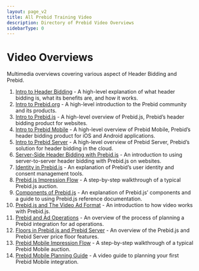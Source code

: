 ```yaml
---
layout: page_v2
title: All Prebid Training Video
description: Directory of Prebid Video Overviews
sidebarType: 0
---
```


# Video Overviews

Multimedia overviews covering various aspect of Header Bidding and Prebid.

1. [Intro to Header Bidding](/overview/intro-to-header-bidding-video.html) - A high-level explanation of what header bidding is, what its benefits are, and how it works.
1. [Intro to Prebid.org](/overview/intro-video.html) - A high-level introduction to the Prebid community and its products.
1. [Intro to Prebid.js](/prebid/prebidjs-video.html) - A high-level overview of Prebid.js, Prebid’s header bidding product for websites.
1. [Intro to Prebid Mobile](/prebid-mobile/prebid-mobile-video.html) - A high-level overview of Prebid Mobile, Prebid’s header bidding product for iOS and Android applications.
1. [Intro to Prebid Server](/prebid-server/overview/prebid-server-overview-video.html) - A high-level overview of Prebid Server, Prebid’s solution for header bidding in the cloud.
1. [Server-Side Header Bidding with Prebid.js](/dev-docs/pbsBidAdapter-video-overview.html) - An introduction to using server-to-server header bidding with Prebid.js on websites.
1. [Identity in Prebid.js](/identity/prebid-identity-video.html) - An explanation of Prebid’s user identity and consent management tools.
1. [Prebid.js Impression Flow](/prebid/prebidjs-flow-video.html) - A step-by-step walkthrough of a typical Prebid.js auction.
1. [Components of Prebid.js](/prebid/prebidjs-components-video.html) - An explanation of Prebid.js’ components and a guide to using Prebid.js reference documentation.
1. [Prebid.js and The Video Ad Format](/prebid-video/video-overview-video.html) - An introduction to how video works with Prebid.js.
1. [Prebid and Ad Operations](/adops/adops-overview-video.html) - An overview of the process of planning a Prebid integration for ad operations.
1. [Floors in Prebid.js and Prebid Server](/dev-docs/floors-video-overview.html) - An overview of the Prebid.js and Prebid Server price floor features.
1. [Prebid Mobile Impression Flow](/prebid-mobile/prebid-mobile-video-flow.html) - A step-by-step walkthrough of a typical Prebid Mobile auction.
1. [Prebid Mobile Planning Guide](/prebid-mobile/prebid-mobile-video-planning.html) - A video guide to planning your first Prebid Mobile integration.

